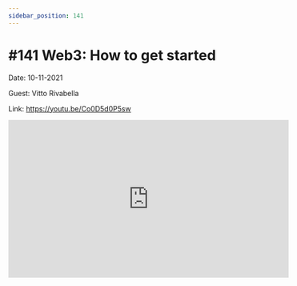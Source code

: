 ```yaml
---
sidebar_position: 141
---
```


# #141 Web3: How to get started

Date: 10-11-2021

Guest: Vitto Rivabella

Link: https://youtu.be/Co0D5d0P5sw

<iframe width="560" height="315" src="https://www.youtube.com/embed/Co0D5d0P5sw" title="YouTube video player" frameborder="0" allow="accelerometer; autoplay; clipboard-write; encrypted-media; gyroscope; picture-in-picture; web-share" allowfullscreen></iframe>